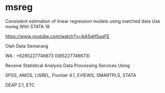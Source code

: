 # msreg
Consistent estimation of linear regression models using matched data Use msreg With STATA 18

https://www.youtube.com/watch?v=jkA5qH5uqFE

Olah Data Semarang

WA : +6285227746673 (085227746673)

Receive Statistical Analysis Data Processing Services Using

SPSS, AMOS, LISREL, Frontier 4.1, EVIEWS, SMARTPLS, STATA

DEAP 2.1, ETC
